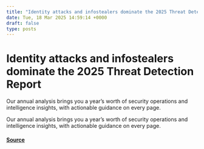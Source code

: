 ```yaml
---
title: "Identity attacks and infostealers dominate the 2025 Threat Detection Report"
date: Tue, 18 Mar 2025 14:59:14 +0000
draft: false
type: posts
---
```

# Identity attacks and infostealers dominate the 2025 Threat Detection Report





Our annual analysis brings you a year’s worth of security operations and intelligence insights, with actionable guidance on every page.

Our annual analysis brings you a year’s worth of security operations and intelligence insights, with actionable guidance on every page.

#### [Source](https://redcanary.com/blog/threat-detection/2025-threat-detection-report/)

